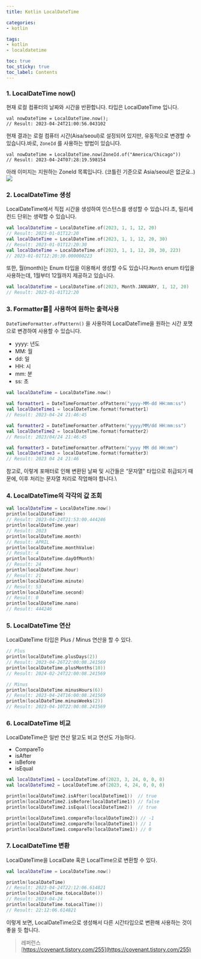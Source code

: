 ```yaml
---
title: Kotlin LocalDateTime

categories:
- kotlin

tags:
- kotlin
- localdatetime

toc: true
toc_sticky: true
toc_label: Contents
---
```


### 1. LocalDateTime now()

현재 로컬 컴퓨터의 날짜와 시간을 반환합니다. 타입은 LocalDateTime 입니다.

```
val nowDateTime = LocalDateTime.now();
// Result: 2023-04-24T21:00:56.043102
```

현재 결과는 로컬 컴퓨터 시간(Aisa/seoul)로 설정되어 있지만, 유동적으로 변경할 수 있습니다.바로, `ZoneId` 를 사용하는 방법이 있습니다.

```
val nowDateTime = LocalDateTime.now(ZoneId.of("America/Chicago"))
// Result: 2023-04-24T07:28:19.598154
```

아래 이미지는 지원하는 ZoneId 목록입니다. (코틀린 기준으로 Asia/seoul은 없군요..)\
![](https://i.imgur.com/ClotM3c.png)

### 2. LocalDateTime 생성

LocalDateTime에서 직접 시간을 생성하여 인스턴스를 생성할 수 있습니다.초, 밀리세컨드 단위는 생략할 수 있습니다.

```kotlin
val localDateTime = LocalDateTime.of(2023, 1, 1, 12, 20)
// Result: 2023-01-01T12:20
val localDateTime = LocalDateTime.of(2023, 1, 1, 12, 20, 30)  
// Result: 2023-01-01T12:20:30
val localDateTime = LocalDateTime.of(2023, 1, 1, 12, 20, 30, 223)
// 2023-01-01T12:20:30.000000223
```

또한, 월(month)는 Enum 타입을 이용해서 생성할 수도 있습니다.`Month` enum 타입을 사용하는데, 1월부터 12월까지 제공하고 있습니다.

```kotlin
val localDateTime = LocalDateTime.of(2023, Month.JANUARY, 1, 12, 20)
// Result: 2023-01-01T12:20
```

### 3. Formatter를 사용하여 원하는 출력사용

`DateTimeFormatter.ofPattern()` 을 사용하여 LocalDateTime을 원하는 시간 포맷으로 변경하여 사용할 수 있습니다.

* yyyy: 년도
* MM: 월
* dd: 일
* HH: 시
* mm: 분
* ss: 초

```kotlin
val localDateTime = LocalDateTime.now()
    
val formatter1 = DateTimeFormatter.ofPattern("yyyy-MM-dd HH:mm:ss")
val localDateTime1 = localDateTime.format(formatter1)
// Result: 2023-04-24 21:46:45

val formatter2 = DateTimeFormatter.ofPattern("yyyy/MM/dd HH:mm:ss")
val localDateTime2 = localDateTime.format(formatter2)
// Result: 2023/04/24 21:46:45

val formatter3 = DateTimeFormatter.ofPattern("yyyy MM dd HH:mm")
val localDateTime3 = localDateTime.format(formatter3)
// Result: 2023 04 24 21:46
```

참고로, 이렇게 포매터로 인해 변환된 날짜 및 시간들은 “문자열" 타입으로 취급되기 때문에, 이후 처리는 문자열 처리로 작업해야 합니다.\


### 4. LocalDateTime의 각각의 값 조회

```kotlin
val localDateTime = LocalDateTime.now()
println(localDateTime)
// Result: 2023-04-24T21:53:00.444246
println(localDateTime.year)
// Result: 2023
println(localDateTime.month)
// Result: APRIL
println(localDateTime.monthValue)
// Result: 4
println(localDateTime.dayOfMonth)
// Result: 24
println(localDateTime.hour)
// Result: 21
println(localDateTime.minute)
// Result: 53
println(localDateTime.second)
// Result: 0
println(localDateTime.nano)
// Result: 444246
```

### 5. LocalDateTime 연산

LocalDateTime 타입은 Plus / Minus 연산을 할 수 있다.

```kotlin
// Plus
println(localDateTime.plusDays(2))
// Result: 2023-04-26T22:00:08.241569
println(localDateTime.plusMonths(10))
// Result: 2024-02-24T22:00:08.241569

// Minus
println(localDateTime.minusHours(6))
// Result: 2023-04-24T16:00:08.241569
println(localDateTime.minusWeeks(2))
// Result: 2023-04-10T22:00:08.241569
```

### 6. LocalDateTime 비교

LocalDateTime은 일반 연산 말고도 비교 연산도 가능하다.

* CompareTo
* isAfter
* isBefore
* isEqual

```kotlin
val localDateTime1 = LocalDateTime.of(2023, 3, 24, 0, 0, 0)
val localDateTime2 = LocalDateTime.of(2023, 4, 24, 0, 0, 0)

println(localDateTime2.isAfter(localDateTime1))  // true
println(localDateTime2.isBefore(localDateTime1)) // false
println(localDateTime2.isEqual(localDateTime2))  // true

println(localDateTime1.compareTo(localDateTime2)) // -1
println(localDateTime2.compareTo(localDateTime1)) // 1
println(localDateTime1.compareTo(localDateTime1)) // 0
```

### 7. LocalDateTime 변환

LocalDateTime을 LocalDate 혹은 LocalTime으로 변환할 수 있다.

```kotlin
val localDateTime = LocalDateTime.now()

println(localDateTime)
// Result: 2023-04-24T22:12:06.614821
println(localDateTime.toLocalDate())
// Result: 2023-04-24
println(localDateTime.toLocalTime())
// Result: 22:12:06.614821
```

이렇게 보면, LocalDateTime으로 생성해서 다른 시간타입으로 변환해 사용하는 것이 좋을 듯 합니다.



> 레퍼런스\
> [https://covenant.tistory.com/255](https://covenant.tistory.com/255)
